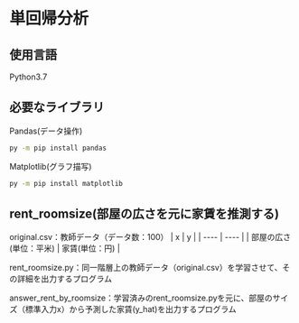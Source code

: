 # 単回帰分析
## 使用言語
Python3.7
## 必要なライブラリ
Pandas(データ操作)
```bash
py -m pip install pandas
```
Matplotlib(グラフ描写)
```bash
py -m pip install matplotlib
```

## rent_roomsize(部屋の広さを元に家賃を推測する)
original.csv：教師データ（データ数：100）
| x  |  y  |
| ---- | ---- |
|  部屋の広さ(単位：平米)  |  家賃(単位：円)  |

rent_roomsize.py：同一階層上の教師データ（original.csv）を学習させて、その詳細を出力するプログラム

answer_rent_by_roomsize：学習済みのrent_roomsize.pyを元に、部屋のサイズ（標準入力x）から予測した家賃(y_hat)を出力するプログラム
